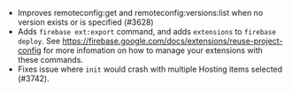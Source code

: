 - Improves remoteconfig:get and remoteconfig:versions:list when no version exists or is specified (#3628)
- Adds `firebase ext:export` command, and adds `extensions` to `firebase deploy`. See https://firebase.google.com/docs/extensions/reuse-project-config for more infomation on how to manage your extensions with these commands.
- Fixes issue where `init` would crash with multiple Hosting items selected (#3742).